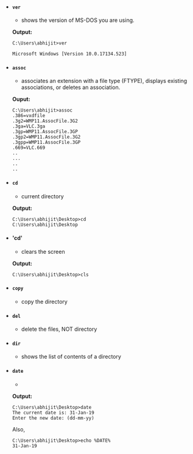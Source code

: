 * #### `ver`
  - shows the version of MS-DOS you are using.
  
  **Output:**
  ```
  C:\Users\abhijit>ver
  
  Microsoft Windows [Version 10.0.17134.523]
  ```
* #### `assoc`
  - associates an extension with a file type (FTYPE), displays existing associations, or deletes an association.
  
  **Ouput:**
  ```
  C:\Users\abhijit>assoc
  .386=vxdfile
  .3g2=WMP11.AssocFile.3G2
  .3ga=VLC.3ga
  .3gp=WMP11.AssocFile.3GP
  .3gp2=WMP11.AssocFile.3G2
  .3gpp=WMP11.AssocFile.3GP
  .669=VLC.669
  ..
  ...
  ..
  ..
  ```
* #### `cd`
  - current directory
  
  **Output:**
  ```
  C:\Users\abhijit\Desktop>cd
  C:\Users\abhijit\Desktop
  ```
* #### 'cd'
  - clears the screen
  
  **Output:**
  ```
  C:\Users\abhijit\Desktop>cls
  ```
* #### `copy`
  - copy the directory
* #### `del`
  - delete the files, NOT directory
* #### `dir`
  - shows the list of contents of a directory
* #### `date`
  - 
  **Output:**
  ```
  C:\Users\abhijit\Desktop>date
  The current date is: 31-Jan-19
  Enter the new date: (dd-mm-yy)
  ```
  Also, 
  ```
  C:\Users\abhijit\Desktop>echo %DATE%
  31-Jan-19
  ```
